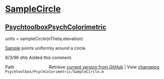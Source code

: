 # [SampleCircle](SampleCircle)
## [Psychtoolbox](Psychtoolbox)[PsychColorimetric](PsychColorimetric)

units = sampleCircle(nTheta,elevation)  
  
[Sample](Sample) points uniformly around a circle.  
  
8/3/96  dhb  Added this comment.  




<div class="code_header" style="text-align:right;">
  <span style="float:left;">Path&nbsp;&nbsp;</span> <span class="counter">Retrieve <a href=
  "https://raw.github.com/Psychtoolbox-3/Psychtoolbox-3/beta/Psychtoolbox/PsychColorimetric/SampleCircle.m">current version from GitHub</a> | View <a href=
  "https://github.com/Psychtoolbox-3/Psychtoolbox-3/commits/beta/Psychtoolbox/PsychColorimetric/SampleCircle.m">changelog</a></span>
</div>
<div class="code">
  <code>Psychtoolbox/PsychColorimetric/SampleCircle.m</code>
</div>


